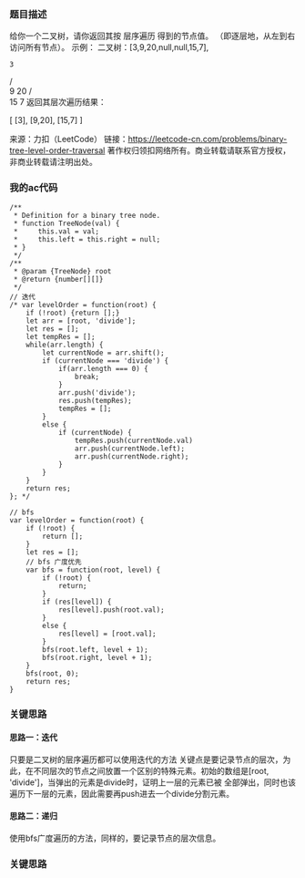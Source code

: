 ### 题目描述
给你一个二叉树，请你返回其按 层序遍历 得到的节点值。 （即逐层地，从左到右访问所有节点）。
示例：
二叉树：[3,9,20,null,null,15,7],

    3
   / \
  9  20
    /  \
   15   7
返回其层次遍历结果：

[
  [3],
  [9,20],
  [15,7]
]

来源：力扣（LeetCode）
链接：https://leetcode-cn.com/problems/binary-tree-level-order-traversal
著作权归领扣网络所有。商业转载请联系官方授权，非商业转载请注明出处。

### 我的ac代码
```
/**
 * Definition for a binary tree node.
 * function TreeNode(val) {
 *     this.val = val;
 *     this.left = this.right = null;
 * }
 */
/**
 * @param {TreeNode} root
 * @return {number[][]}
 */
// 迭代
/* var levelOrder = function(root) {
    if (!root) {return [];}
    let arr = [root, 'divide'];
    let res = [];
    let tempRes = [];
    while(arr.length) {
        let currentNode = arr.shift();
        if (currentNode === 'divide') {
            if(arr.length === 0) {
                break;
            }
            arr.push('divide');
            res.push(tempRes);
            tempRes = [];
        }
        else {
            if (currentNode) {
                tempRes.push(currentNode.val)
                arr.push(currentNode.left);
                arr.push(currentNode.right);
            }
        }
    }
    return res;
}; */

// bfs
var levelOrder = function(root) {
    if (!root) {
        return [];
    }
    let res = [];
    // bfs 广度优先
    var bfs = function(root, level) {
        if (!root) {
            return;
        }
        if (res[level]) {
            res[level].push(root.val);
        }
        else {
            res[level] = [root.val];
        }
        bfs(root.left, level + 1);
        bfs(root.right, level + 1);
    }
    bfs(root, 0);
    return res;
}

```

### 关键思路

#### 思路一：迭代
只要是二叉树的层序遍历都可以使用迭代的方法
关键点是要记录节点的层次，为此，在不同层次的节点之间放置一个区别的特殊元素。初始的数组是[root, 'divide']，当弹出的元素是divide时，证明上一层的元素已被
全部弹出，同时也该遍历下一层的元素，因此需要再push进去一个divide分割元素。

#### 思路二：递归
使用bfs广度遍历的方法，同样的，要记录节点的层次信息。

### 关键思路

